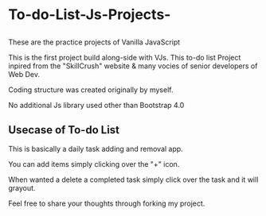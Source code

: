 # To-do-List-Js-Projects-
## 

These are the practice projects of Vanilla JavaScript

This is the first project build along-side with VJs. This to-do list Project inpired from the "SkillCrush" website & many vocies of senior developers of Web Dev.

Coding structure was created originally by myself.

No additional Js library used other than Bootstrap 4.0

## Usecase of To-do List

This is basically a daily task adding and removal app.

You can add items simply clicking over the "+" icon.

When wanted a delete a completed task simply click over the task and it will grayout.

Feel free to share your thoughts through forking my project.
